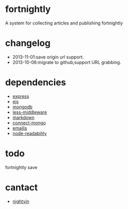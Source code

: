 fortnightly
===========

A system for collecting articles and publishing fortnightly

changelog
===========
 - 2013-11-01:save origin url support.
 - 2013-10-06:migrate to github;support URL grabbing.

dependencies
===========
- [express](https://github.com/visionmedia/express)
- [ejs](https://github.com/visionmedia/ejs)
- [mongodb](www.mongodb.org)
- [less-middleware](https://github.com/emberfeather/less.js-middleware)
- [markdown](http://github.com/evilstreak/markdown-js)
- [connect-mongo](https://github.com/kcbanner/connect-mongo)
- [emailjs](https://github.com/eleith/emailjs)
- [node-readability](https://github.com/luin/node-readability)

todo
===========
fortnightly save

cantact
===========
- [nightyin](yanni4night@gmail.com)
